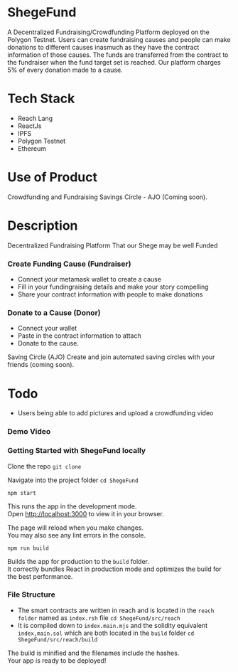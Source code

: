 # ShegeFund
A Decentralized Fundraising/Crowdfunding Platform deployed on the Polygon Testnet. Users can create fundraising causes and people can make donations to different causes inasmuch as they have the contract information of those causes. The funds are transferred from the contract to the fundraiser when the fund target set is reached. Our platform charges 5% of every donation made to a cause.

# Tech Stack
- Reach Lang
- ReactJs
- IPFS
- Polygon Testnet
- Ethereum

# Use of Product
Crowdfunding and Fundraising
Savings Circle - AJO (Coming soon).

# Description
Decentralized Fundraising Platform That our Shege may be well Funded

### Create Funding Cause (Fundraiser)
- Connect your metamask wallet to create a cause
- Fill in your fundingraising details and make your story compelling
- Share your contract information with people to make donations

### Donate to a Cause (Donor)
- Connect your wallet
- Paste in the contract information to attach
- Donate to the cause. 

Saving Circle (AJO)
Create and join automated saving circles with your friends (coming soon).

# Todo
- Users being able to add pictures and upload a crowdfunding video

### Demo Video

### Getting Started with ShegeFund locally

Clone the repo `git clone`

Navigate into the project folder `cd ShegeFund`

`npm start`

This runs the app in the development mode.\
Open [http://localhost:3000](http://localhost:3000) to view it in your browser.

The page will reload when you make changes.\
You may also see any lint errors in the console.

`npm run build`

Builds the app for production to the `build` folder.\
It correctly bundles React in production mode and optimizes the build for the best performance.

### File Structure
- The smart contracts are written in reach and is located in the `reach folder` named as `index.rsh` file
`cd ShegeFund/src/reach` 
- It is compiled down to `index.main.mjs` and the solidity equivalent `index,main.sol` which are both located in the `build` folder
`cd ShegeFund/src/reach/build`

The build is minified and the filenames include the hashes.\
Your app is ready to be deployed!
